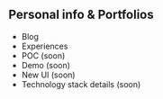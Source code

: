 ## Personal info & Portfolios

- Blog
- Experiences
- POC (soon)
- Demo (soon)
- New UI (soon)
- Technology stack details (soon)
